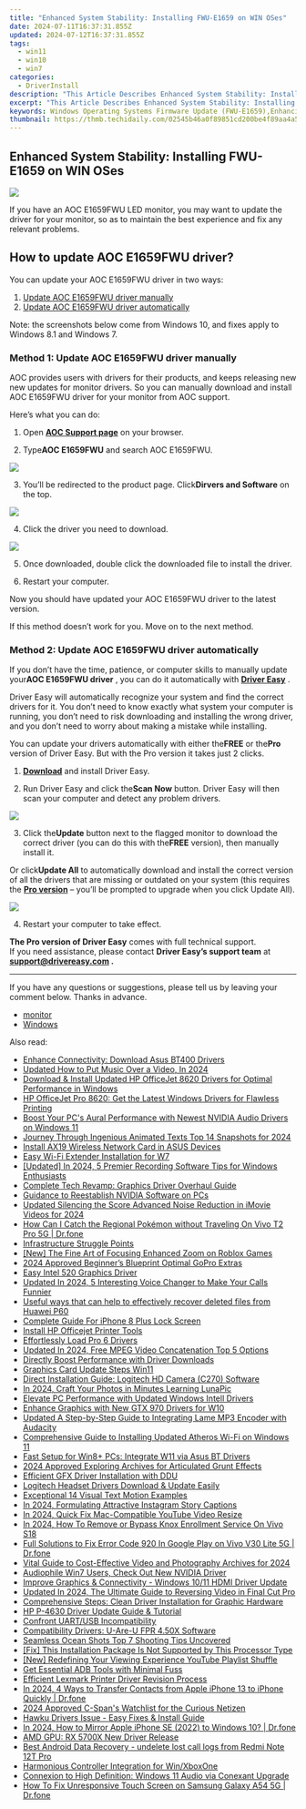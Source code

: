 ```yaml
---
title: "Enhanced System Stability: Installing FWU-E1659 on WIN OSes"
date: 2024-07-11T16:37:31.855Z
updated: 2024-07-12T16:37:31.855Z
tags:
  - win11
  - win10
  - win7
categories:
  - DriverInstall
description: "This Article Describes Enhanced System Stability: Installing FWU-E1659 on WIN OSes"
excerpt: "This Article Describes Enhanced System Stability: Installing FWU-E1659 on WIN OSes"
keywords: Windows Operating Systems Firmware Update (FWU-E1659),Enhancing System Stability with FWU-E1659 for Windows Users,Installing FWU-E1659 to Improve Windows OS Performance and Reliability,WIN OS Security Patch,Boosting System Stability on Windows Platforms with FWU-E1659 Update,Firmware Upgrade (FWU-E1659) for Enhanced Stability and Security in WIN OSes,How to Install FWU-E1659
thumbnail: https://thmb.techidaily.com/02545b46a0f89851cd200be4f89aa4a5cf07cac669a6cce1f1cfbd0428355e0a.jpg
---
```


## Enhanced System Stability: Installing FWU-E1659 on WIN OSes

![](https://images.drivereasy.com/wp-content/uploads/2019/09/image-883.png)

 If you have an AOC E1659FWU LED monitor, you may want to update the driver for your monitor, so as to maintain the best experience and fix any relevant problems.

## How to update AOC E1659FWU driver?

You can update your AOC E1659FWU driver in two ways:

1. [Update AOC E1659FWU driver manually](#m1)
2. [Update AOC E1659FWU driver automatically](#m2)

 Note: the screenshots below come from Windows 10, and fixes apply to Windows 8.1 and Windows 7.

### Method 1: Update AOC E1659FWU driver manually

 AOC provides users with drivers for their products, and keeps releasing new new updates for monitor drivers. So you can manually download and install AOC E1659FWU driver for your monitor from AOC support.

Here’s what you can do:

 1) Open **[AOC Support page](https://us.aoc.com/)**  on your browser.

 2) Type**AOC E1659FWU** and search AOC E1659FWU.

![](https://images.drivereasy.com/wp-content/uploads/2019/09/image-878.png)

 3) You’ll be redirected to the product page. Click**Dirvers and Software** on the top.

![](https://images.drivereasy.com/wp-content/uploads/2019/09/image-879.png)

4) Click the driver you need to download.

![](https://images.drivereasy.com/wp-content/uploads/2019/09/image-880.png)

 5) Once downloaded, double click the downloaded file to install the driver.

 6) Restart your computer.

 Now you should have updated your AOC E1659FWU driver to the latest version.

If this method doesn’t work for you. Move on to the next method.

### Method 2: Update AOC E1659FWU driver automatically

 If you don’t have the time, patience, or computer skills to manually update your**AOC E1659FWU driver** , you can do it automatically with **[Driver Easy](https://tools.techidaily.com/drivereasy/download/)**  .

 Driver Easy will automatically recognize your system and find the correct drivers for it. You don’t need to know exactly what system your computer is running, you don’t need to risk downloading and installing the wrong driver, and you don’t need to worry about making a mistake while installing.

 You can update your drivers automatically with either the**FREE** or the**Pro** version of Driver Easy. But with the Pro version it takes just 2 clicks.

 1) **[Download](https://tools.techidaily.com/drivereasy/download/)**  and install Driver Easy.

 2) Run Driver Easy and click the**Scan Now** button. Driver Easy will then scan your computer and detect any problem drivers.

![](https://images.drivereasy.com/wp-content/uploads/2019/09/image-881.png)

 3) Click the**Update** button next to the flagged monitor to download the correct driver (you can do this with the**FREE** version), then manually install it.

 Or click**Update All** to automatically download and install the correct version of all the drivers that are missing or outdated on your system (this requires the **[Pro version](https://tools.techidaily.com/drivereasy/download/)**  – you’ll be prompted to upgrade when you click Update All).

![](https://images.drivereasy.com/wp-content/uploads/2019/09/image-882.png)

4) Restart your computer to take effect.

**The Pro version of Driver Easy** comes with full technical support.  
 If you need assistance, please contact **Driver Easy’s support team** at **[support@drivereasy.com](mailto:support@drivereasy.com) .**

---

 If you have any questions or suggestions, please tell us by leaving your comment below. Thanks in advance.

* [monitor](https://tools.techidaily.com/drivereasy/download/)
* [Windows](https://tools.techidaily.com/drivereasy/download/)

<ins class="adsbygoogle"
     style="display:block"
     data-ad-format="autorelaxed"
     data-ad-client="ca-pub-7571918770474297"
     data-ad-slot="1223367746"></ins>



<ins class="adsbygoogle"
     style="display:block"
     data-ad-client="ca-pub-7571918770474297"
     data-ad-slot="8358498916"
     data-ad-format="auto"
     data-full-width-responsive="true"></ins>

<span class="atpl-alsoreadstyle">Also read:</span>
<div><ul>
<li><a href="https://driver-install.techidaily.com/enhance-connectivity-download-asus-bt400-drivers/"><u>Enhance Connectivity: Download Asus BT400 Drivers</u></a></li>
<li><a href="https://sound-optimizing.techidaily.com/updated-how-to-put-music-over-a-video-in-2024/"><u>Updated How to Put Music Over a Video, In 2024</u></a></li>
<li><a href="https://driver-install.techidaily.com/download-and-install-updated-hp-officejet-8620-drivers-for-optimal-performance-in-windows/"><u>Download & Install Updated HP OfficeJet 8620 Drivers for Optimal Performance in Windows</u></a></li>
<li><a href="https://driver-install.techidaily.com/hp-officejet-pro-8620-get-the-latest-windows-drivers-for-flawless-printing/"><u>HP OfficeJet Pro 8620: Get the Latest Windows Drivers for Flawless Printing</u></a></li>
<li><a href="https://driver-install.techidaily.com/boost-your-pcs-aural-performance-with-newest-nvidia-audio-drivers-on-windows-11/"><u>Boost Your PC's Aural Performance with Newest NVIDIA Audio Drivers on Windows 11</u></a></li>
<li><a href="https://extra-approaches.techidaily.com/journey-through-ingenious-animated-texts-top-14-snapshots-for-2024/"><u>Journey Through Ingenious Animated Texts  Top 14 Snapshots for 2024</u></a></li>
<li><a href="https://driver-install.techidaily.com/install-ax19-wireless-network-card-in-asus-devices/"><u>Install AX19 Wireless Network Card in ASUS Devices</u></a></li>
<li><a href="https://driver-install.techidaily.com/easy-wi-fi-extender-installation-for-w7/"><u>Easy Wi-Fi Extender Installation for W7</u></a></li>
<li><a href="https://screen-capture.techidaily.com/updated-in-2024-5-premier-recording-software-tips-for-windows-enthusiasts/"><u>[Updated] In 2024, 5 Premier Recording Software Tips for Windows Enthusiasts</u></a></li>
<li><a href="https://driver-install.techidaily.com/complete-tech-revamp-graphics-driver-overhaul-guide/"><u>Complete Tech Revamp: Graphics Driver Overhaul Guide</u></a></li>
<li><a href="https://driver-install.techidaily.com/guidance-to-reestablish-nvidia-software-on-pcs/"><u>Guidance to Reestablish NVIDIA Software on PCs</u></a></li>
<li><a href="https://audio-shaping.techidaily.com/updated-silencing-the-score-advanced-noise-reduction-in-imovie-videos-for-2024/"><u>Updated Silencing the Score Advanced Noise Reduction in iMovie Videos for 2024</u></a></li>
<li><a href="https://change-location.techidaily.com/how-can-i-catch-the-regional-pokemon-without-traveling-on-vivo-t2-pro-5g-drfone-by-drfone-virtual-android/"><u>How Can I Catch the Regional Pokémon without Traveling On Vivo T2 Pro 5G | Dr.fone</u></a></li>
<li><a href="https://driver-install.techidaily.com/infrastructure-struggle-points/"><u>Infrastructure Struggle Points</u></a></li>
<li><a href="https://some-approaches.techidaily.com/new-the-fine-art-of-focusing-enhanced-zoom-on-roblox-games/"><u>[New] The Fine Art of Focusing  Enhanced Zoom on Roblox Games</u></a></li>
<li><a href="https://extra-resources.techidaily.com/2024-approved-beginners-blueprint-optimal-gopro-extras/"><u>2024 Approved  Beginner’s Blueprint  Optimal GoPro Extras</u></a></li>
<li><a href="https://driver-install.techidaily.com/easy-intel-520-graphics-driver/"><u>Easy Intel 520 Graphics Driver</u></a></li>
<li><a href="https://voice-adjusting.techidaily.com/updated-in-2024-5-interesting-voice-changer-to-make-your-calls-funnier/"><u>Updated In 2024, 5 Interesting Voice Changer to Make Your Calls Funnier</u></a></li>
<li><a href="https://techidaily.com/useful-ways-that-can-help-to-effectively-recover-deleted-files-from-huawei-p60-by-fonelab-android-recover-data/"><u>Useful ways that can help to effectively recover deleted files from Huawei P60</u></a></li>
<li><a href="https://ios-unlock.techidaily.com/complete-guide-for-iphone-8-plus-lock-screen-by-drfone-ios/"><u>Complete Guide For iPhone 8 Plus Lock Screen</u></a></li>
<li><a href="https://driver-install.techidaily.com/install-hp-officejet-printer-tools/"><u>Install HP Officejet Printer Tools</u></a></li>
<li><a href="https://driver-install.techidaily.com/effortlessly-load-pro-6-drivers/"><u>Effortlessly Load Pro 6 Drivers</u></a></li>
<li><a href="https://video-creation-software.techidaily.com/updated-in-2024-free-mpeg-video-concatenation-top-5-options/"><u>Updated In 2024, Free MPEG Video Concatenation Top 5 Options</u></a></li>
<li><a href="https://driver-install.techidaily.com/directly-boost-performance-with-driver-downloads/"><u>Directly Boost Performance with Driver Downloads</u></a></li>
<li><a href="https://driver-install.techidaily.com/graphics-card-update-steps-win11/"><u>Graphics Card Update Steps Win11</u></a></li>
<li><a href="https://driver-install.techidaily.com/direct-installation-guide-logitech-hd-camera-c270-software/"><u>Direct Installation Guide: Logitech HD Camera (C270) Software</u></a></li>
<li><a href="https://extra-resources.techidaily.com/in-2024-craft-your-photos-in-minutes-learning-lunapic/"><u>In 2024, Craft Your Photos in Minutes  Learning LunaPic</u></a></li>
<li><a href="https://driver-install.techidaily.com/elevate-pc-performance-with-updated-windows-intell-drivers/"><u>Elevate PC Performance with Updated Windows Intell Drivers</u></a></li>
<li><a href="https://driver-install.techidaily.com/enhance-graphics-with-new-gtx-970-drivers-for-w10/"><u>Enhance Graphics with New GTX 970 Drivers for W10</u></a></li>
<li><a href="https://audio-editing.techidaily.com/updated-a-step-by-step-guide-to-integrating-lame-mp3-encoder-with-audacity/"><u>Updated A Step-by-Step Guide to Integrating Lame MP3 Encoder with Audacity</u></a></li>
<li><a href="https://driver-install.techidaily.com/comprehensive-guide-to-installing-updated-atheros-wi-fi-on-windows-11/"><u>Comprehensive Guide to Installing Updated Atheros Wi-Fi on Windows 11</u></a></li>
<li><a href="https://driver-install.techidaily.com/fast-setup-for-win8plus-pcs-integrate-w11-via-asus-bt-drivers/"><u>Fast Setup for Win8+ PCs: Integrate W11 via Asus BT Drivers</u></a></li>
<li><a href="https://voice-adjusting.techidaily.com/2024-approved-exploring-archives-for-articulated-grunt-effects/"><u>2024 Approved Exploring Archives for Articulated Grunt Effects</u></a></li>
<li><a href="https://driver-install.techidaily.com/efficient-gfx-driver-installation-with-ddu/"><u>Efficient GFX Driver Installation with DDU</u></a></li>
<li><a href="https://driver-install.techidaily.com/1720063164111-logitech-headset-drivers-download-and-update-easily/"><u>Logitech Headset Drivers Download & Update Easily</u></a></li>
<li><a href="https://extra-information.techidaily.com/exceptional-14-visual-text-motion-examples/"><u>Exceptional 14 Visual Text Motion Examples</u></a></li>
<li><a href="https://instagram-video-files.techidaily.com/in-2024-formulating-attractive-instagram-story-captions/"><u>In 2024, Formulating Attractive Instagram Story Captions</u></a></li>
<li><a href="https://youtube-zero.techidaily.com/24-quick-fix-mac-compatible-youtube-video-resize/"><u>In 2024, Quick Fix  Mac-Compatible YouTube Video Resize</u></a></li>
<li><a href="https://unlock-android.techidaily.com/in-2024-how-to-remove-or-bypass-knox-enrollment-service-on-vivo-s18-by-drfone-android/"><u>In 2024, How To Remove or Bypass Knox Enrollment Service On Vivo S18</u></a></li>
<li><a href="https://howto.techidaily.com/full-solutions-to-fix-error-code-920-in-google-play-on-vivo-v30-lite-5g-drfone-by-drfone-fix-android-problems-fix-android-problems/"><u>Full Solutions to Fix Error Code 920 In Google Play on Vivo V30 Lite 5G | Dr.fone</u></a></li>
<li><a href="https://facebook-record-videos.techidaily.com/vital-guide-to-cost-effective-video-and-photography-archives-for-2024/"><u>Vital Guide to Cost-Effective Video and Photography Archives for 2024</u></a></li>
<li><a href="https://driver-install.techidaily.com/audiophile-win7-users-check-out-new-nvidia-driver/"><u>Audiophile Win7 Users, Check Out New NVIDIA Driver</u></a></li>
<li><a href="https://driver-install.techidaily.com/improve-graphics-and-connectivity-windows-1011-hdmi-driver-update/"><u>Improve Graphics & Connectivity - Windows 10/11 HDMI Driver Update</u></a></li>
<li><a href="https://ai-driven-video-production.techidaily.com/updated-in-2024-the-ultimate-guide-to-reversing-video-in-final-cut-pro/"><u>Updated In 2024, The Ultimate Guide to Reversing Video in Final Cut Pro</u></a></li>
<li><a href="https://driver-install.techidaily.com/comprehensive-steps-clean-driver-installation-for-graphic-hardware/"><u>Comprehensive Steps: Clean Driver Installation for Graphic Hardware</u></a></li>
<li><a href="https://driver-install.techidaily.com/hp-p-4630-driver-update-guide-and-tutorial/"><u>HP P-4630 Driver Update Guide & Tutorial</u></a></li>
<li><a href="https://driver-install.techidaily.com/confront-uartusb-incompatibility/"><u>Confront UART/USB Incompatibility</u></a></li>
<li><a href="https://driver-install.techidaily.com/compatibility-drivers-u-are-u-fpr-450x-software/"><u>Compatibility Drivers: U-Are-U FPR 4.50X Software</u></a></li>
<li><a href="https://extra-tips.techidaily.com/seamless-ocean-shots-top-7-shooting-tips-uncovered/"><u>Seamless Ocean Shots  Top 7 Shooting Tips Uncovered</u></a></li>
<li><a href="https://driver-install.techidaily.com/fix-this-installation-package-is-not-supported-by-this-processor-type/"><u>[Fix] This Installation Package Is Not Supported by This Processor Type</u></a></li>
<li><a href="https://youtube-stream.techidaily.com/new-redefining-your-viewing-experience-youtube-playlist-shuffle/"><u>[New] Redefining Your Viewing Experience  YouTube Playlist Shuffle</u></a></li>
<li><a href="https://driver-install.techidaily.com/get-essential-adb-tools-with-minimal-fuss/"><u>Get Essential ADB Tools with Minimal Fuss</u></a></li>
<li><a href="https://driver-install.techidaily.com/efficient-lexmark-printer-driver-revision-process/"><u>Efficient Lexmark Printer Driver Revision Process</u></a></li>
<li><a href="https://iphone-transfer.techidaily.com/in-2024-4-ways-to-transfer-contacts-from-apple-iphone-13-to-iphone-quickly-drfone-by-drfone-transfer-from-ios/"><u>In 2024, 4 Ways to Transfer Contacts from Apple iPhone 13 to iPhone Quickly | Dr.fone</u></a></li>
<li><a href="https://extra-lessons.techidaily.com/2024-approved-c-spans-watchlist-for-the-curious-netizen/"><u>2024 Approved  C-Span's Watchlist for the Curious Netizen</u></a></li>
<li><a href="https://driver-install.techidaily.com/1720063271158-hawku-drivers-issue-easy-fixes-and-install-guide/"><u>Hawku Drivers Issue - Easy Fixes & Install Guide</u></a></li>
<li><a href="https://screen-mirror.techidaily.com/in-2024-how-to-mirror-apple-iphone-se-2022-to-windows-10-drfone-by-drfone-ios/"><u>In 2024, How to Mirror Apple iPhone SE (2022) to Windows 10? | Dr.fone</u></a></li>
<li><a href="https://driver-install.techidaily.com/amd-gpu-rx-5700x-new-driver-release/"><u>AMD GPU: RX 5700X New Driver Release</u></a></li>
<li><a href="https://phone-solutions.techidaily.com/best-android-data-recovery-undelete-lost-call-logs-from-redmi-note-12t-pro-by-fonelab-android-recover-call-logs/"><u>Best Android Data Recovery - undelete lost call logs from Redmi Note 12T Pro</u></a></li>
<li><a href="https://driver-install.techidaily.com/harmonious-controller-integration-for-winxboxone/"><u>Harmonious Controller Integration for Win/XboxOne</u></a></li>
<li><a href="https://driver-install.techidaily.com/connexion-to-high-definition-windows-11-audio-via-conexant-upgrade/"><u>Connexion to High Definition: Windows 11 Audio via Conexant Upgrade</u></a></li>
<li><a href="https://howto.techidaily.com/how-to-fix-unresponsive-touch-screen-on-samsung-galaxy-a54-5g-drfone-by-drfone-fix-android-problems-fix-android-problems/"><u>How To Fix Unresponsive Touch Screen on Samsung Galaxy A54 5G | Dr.fone</u></a></li>
</ul></div>
